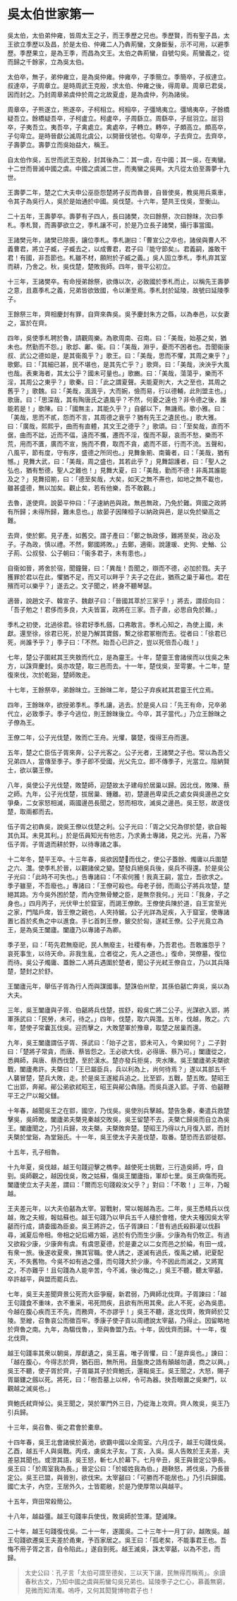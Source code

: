 # 吳太伯世家第一

吳太伯，太伯弟仲雍，皆周太王之子，而王季歷之兄也。季歷賢，而有聖子昌，太王欲立季歷以及昌，於是太伯、仲雍二人乃犇荊蠻，文身斷髮，示不可用，以避季歷。季歷果立，是為王季，而昌為文王。太伯之犇荊蠻，自號勾吳。荊蠻義之，從而歸之千餘家，立為吳太伯。

太伯卒，無子，弟仲雍立，是為吳仲雍。仲雍卒，子季簡立。季簡卒，子叔達立。叔達卒，子周章立。是時周武王克殷，求太伯、仲雍之後，得周章。周章已君吳，因而封之。乃封周章弟虞仲於周之北故夏虛，是為虞仲，列為諸侯。

周章卒，子熊遂立，熊遂卒，子柯相立。柯相卒，子彊鳩夷立。彊鳩夷卒，子餘橋疑吾立。餘橋疑吾卒，子柯盧立。柯盧卒，子周繇立。周繇卒，子屈羽立。屈羽卒，子夷吾立。夷吾卒，子禽處立。禽處卒，子轉立。轉卒，子頗高立。頗高卒，子句卑立。是時晉獻公滅周北虞公，以開晉伐虢也。句卑卒，子去齊立。去齊卒，子壽夢立。壽夢立而吳始益大，稱王。

自太伯作吳，五世而武王克殷，封其後為二：其一虞，在中國；其一吳，在夷蠻。十二世而晉滅中國之虞。中國之虞滅二世，而夷蠻之吳興。大凡從太伯至壽夢十九世。

王壽夢二年，楚之亡大夫申公巫臣怨楚將子反而犇晉，自晉使吳，教吳用兵乘車，令其子為吳行人，吳於是始通於中國。吳伐楚。十六年，楚共王伐吳，至衡山。

二十五年，王壽夢卒。壽夢有子四人，長曰諸樊，次曰餘祭，次曰餘昩，次曰季札。季札賢，而壽夢欲立之，季札讓不可，於是乃立長子諸樊，攝行事當國。

王諸樊元年，諸樊已除喪，讓位季札。季札謝曰：「曹宣公之卒也，諸侯與曹人不義曹君，將立子臧，子臧去之，以成曹君，君子曰『能守節矣』。君義嗣，誰敢干君！有國，非吾節也。札雖不材，願附於子臧之義。」吳人固立季札，季札弃其室而耕，乃舍之。秋，吳伐楚，楚敗我師。四年，晉平公初立。

十三年，王諸樊卒。有命授弟餘祭，欲傳以次，必致國於季札而止，以稱先王壽夢之意，且嘉季札之義，兄弟皆欲致國，令以漸至焉。季札封於延陵，故號曰延陵季子。

王餘祭三年，齊相慶封有罪，自齊來犇吳。吳予慶封朱方之縣，以為奉邑，以女妻之，富於在齊。

四年，吳使季札聘於魯，請觀周樂。為歌周南、召南。曰：「美哉，始基之矣，猶未也。然勤而不怨。」歌邶、鄘、衞。曰：「美哉，淵乎，憂而不困者也。吾聞衞康叔、武公之德如是，是其衞風乎？」歌王。曰：「美哉，思而不懼，其周之東乎？」歌鄭。曰：「其細已甚，民不堪也，是其先亡乎？」歌齊。曰：「美哉，泱泱乎大風也哉。表東海者，其太公乎？國未可量也。」歌豳。曰：「美哉，蕩蕩乎，樂而不淫，其周公之東乎？」歌秦。曰：「此之謂夏聲。夫能夏則大，大之至也，其周之舊乎？」歌魏。曰：「美哉，渢渢乎，大而婉，儉而易，行以德輔，此則盟主也。」歌唐。曰：「思深哉，其有陶唐氏之遺風乎？不然，何憂之遠也？非令德之後，誰能若是！」歌陳。曰：「國無主，其能久乎？」自鄶以下，無譏焉。歌小雅。曰：「美哉，思而不貳，怨而不言，其周德之衰乎？猶有先王之遺民也。」歌大雅。曰：「廣哉，熙熙乎，曲而有直體，其文王之德乎？」歌頌。曰：「至矣哉，直而不倨，曲而不詘，近而不偪，遠而不攜，遷而不淫，復而不厭，哀而不愁，樂而不荒，用而不匱，廣而不宣，施而不費，取而不貪，處而不厎，行而不流。五聲和，八風平，節有度，守有序，盛德之所同也。」見舞象箾、南籥者，曰：「美哉，猶有憾。」見舞大武，曰：「美哉，周之盛也，其若此乎？」見舞韶護者，曰：「聖人之弘也，猶有慙德，聖人之難也！」見舞大夏，曰：「美哉，勤而不德！非禹其誰能及之？」見舞招箾，曰：「德至矣哉，大矣，如天之無不燾也，如地之無不載也，雖甚盛德，無以加矣。觀止矣，若有他樂，吾不敢觀。」

去魯，遂使齊。說晏平仲曰：「子速納邑與政。無邑無政，乃免於難。齊國之政將有所歸；未得所歸，難未息也。」故晏子因陳桓子以納政與邑，是以免於欒高之難。

去齊，使於鄭。見子產，如舊交。謂子產曰：「鄭之執政侈，難將至矣，政必及子。子為政，慎以禮。不然，鄭國將敗。」去鄭，適衞。說蘧瑗、史狗、史鰌、公子荊、公叔發、公子朝曰：「衞多君子，未有患也。」

自衞如晉，將舍於宿，聞鐘聲，曰：「異哉！吾聞之，辯而不德，必加於戮。夫子獲罪於君以在此，懼猶不足，而又可以畔乎？夫子之在此，猶燕之巢于幕也。君在殯而可以樂乎？」遂去之。文子聞之，終身不聽琴瑟。

適晉，說趙文子、韓宣子、魏獻子曰：「晉國其萃於三家乎！」將去，謂叔向曰：「吾子勉之！君侈而多良，大夫皆富，政將在三家。吾子直，必思自免於難。」

季札之初使，北過徐君。徐君好季札劔，口弗敢言。季札心知之，為使上國，未獻。還至徐，徐君已死，於是乃解其寶劔，繫之徐君冢樹而去。從者曰：「徐君已死，尚誰予乎？」季子曰：「不然。始吾心已許之，豈以死倍吾心哉！」

七年，楚公子圍弒其王夾敖而代立，是為靈王。十年，楚靈王會諸侯而以伐吳之朱方，以誅齊慶封。吳亦攻楚，取三邑而去。十一年，楚伐吳，至雩婁。十二年，楚復來伐，次於乾谿，楚師敗走。

十七年，王餘祭卒，弟餘昩立。王餘昩二年，楚公子弃疾弒其君靈王代立焉。

四年，王餘昩卒，欲授弟季札。季札讓，逃去。於是吳人曰：「先王有命，兄卒弟代立，必致季子。季子今逃位，則王餘昩後立。今卒，其子當代。」乃立王餘昩之子僚為王。

王僚二年，公子光伐楚，敗而亡王舟。光懼，襲楚，復得王舟而還。

五年，楚之亡臣伍子胥來奔，公子光客之。公子光者，王諸樊之子也。常以為吾父兄弟四人，當傳至季子。季子即不受國，光父先立。即不傳季子，光當立。陰納賢士，欲以襲王僚。

八年，吳使公子光伐楚，敗楚師，迎楚故太子建母於居巢以歸。因北伐，敗陳、蔡之師。九年，公子光伐楚，拔居巢、鍾離。初，楚邊邑卑梁氏之處女與吳邊邑之女爭桑，二女家怒相滅，兩國邊邑長聞之，怒而相攻，滅吳之邊邑。吳王怒，故遂伐楚，取兩都而去。

伍子胥之初犇吳，說吳王僚以伐楚之利。公子光曰：「胥之父兄為僇於楚，欲自報其仇耳。未見其利。」於是伍員知光有他志，乃求勇士專諸，見之光。光喜，乃客伍子胥。子胥退而耕於野，以待專諸之事。

十二年冬，楚平王卒。十三年春，吳欲因楚𠸶而伐之，使公子蓋餘、燭庸以兵圍楚之六、灊。使季札於晉，以觀諸侯之變。楚發兵絕吳兵後，吳兵不得還。於是吳公子光曰：「此時不可失也。」告專諸曰：「不索何獲！我真王嗣，當立，吾欲求之。季子雖至，不吾廢也。」專諸曰：「王僚可殺也。母老子弱，而兩公子將兵攻楚，楚絕其路。方今吳外困於楚，而內空無骨鯁之臣，是無奈我何。」光曰：「我身，子之身也。」四月丙子，光伏甲士於窟室，而謁王僚飲。王僚使兵陳於道，自王宮至光之家，門階戶席，皆王僚之親也，人夾持鈹。公子光詳為足疾，入于窟室，使專諸置匕首於炙魚之中以進食。手匕首刺王僚，鈹交於匈，遂弒王僚。公子光竟立為王，是為吳王闔廬。闔廬乃以專諸子為卿。

季子至，曰：「苟先君無廢祀，民人無廢主，社稷有奉，乃吾君也。吾敢誰怨乎？哀死事生，以待天命。非我生亂，立者從之，先人之道也。」復命，哭僚墓，復位而待。吳公子燭庸、蓋餘二人將兵遇圍於楚者，聞公子光弒王僚自立，乃以其兵降楚，楚封之於舒。

王闔廬元年，舉伍子胥為行人而與謀國事。楚誅伯州犂，其孫伯嚭亡奔吳，吳以為大夫。

三年，吳王闔廬與子胥、伯嚭將兵伐楚，拔舒，殺吳亡將二公子。光謀欲入郢，將軍孫武曰：「民勞，未可，待之。」四年，伐楚，取六與灊。五年，伐越，敗之。六年，楚使子常囊瓦伐吳。迎而擊之，大敗楚軍於豫章，取楚之居巢而還。

九年，吳王闔廬謂伍子胥、孫武曰：「始子之言，郢未可入，今果如何？」二子對曰：「楚將子常貪，而唐、蔡皆怨之。王必欲大伐，必得唐、蔡乃可。」闔廬從之，悉興師，與唐、蔡西伐楚，至於漢水。楚亦發兵拒吳，夾水陳。吳王闔廬弟夫槩欲戰，闔廬弗許。夫槩曰：「王已屬臣兵，兵以利為上，尚何待焉？」遂以其部五千人襲冒楚，楚兵大敗，走。於是吳王遂縱兵追之。比至郢，五戰，楚五敗。楚昭王亡出郢，奔鄖。鄖公弟欲弒昭王，昭王與鄖公犇隨。而吳兵遂入郢。子胥、伯嚭鞭平王之尸以報父讎。

十年春，越聞吳王之在郢，國空，乃伐吳。吳使別兵擊越。楚告急秦，秦遣兵救楚擊吳，吳師敗。闔廬弟夫槩見秦越交敗吳，吳王留楚不去，夫槩亡歸吳而自立為吳王。闔廬聞之，乃引兵歸，攻夫槩。夫槩敗奔楚。楚昭王乃得以九月復入郢，而封夫槩於堂谿，為堂谿氏。十一年，吳王使太子夫差伐楚，取番。楚恐而去郢徙鄀。

十五年，孔子相魯。

十九年夏，吳伐越，越王句踐迎擊之檇李。越使死士挑戰，三行造吳師，呼，自剄。吳師觀之，越因伐吳，敗之姑蘇，傷吳王闔廬指，軍却七里。吳王病傷而死。闔廬使立太子夫差，謂曰：「爾而忘句踐殺汝父乎？」對曰：「不敢！」三年，乃報越。 

王夫差元年，以大夫伯嚭為太宰。習戰射，常以報越為志。二年，吳王悉精兵以伐越，敗之夫椒，報姑蘇也。越王句踐乃以甲兵五千人棲於會稽，使大夫種因吳太宰嚭而行成，請委國為臣妾。吳王將許之，伍子胥諫曰：「昔有過氏殺斟灌以伐斟尋，滅夏后帝相。帝相之妃后緡方娠，逃於有仍而生少康。少康為有仍牧正。有過又欲殺少康，少康奔有虞。有虞思夏德，於是妻之以二女而邑之於綸，有田一成，有衆一旅。後遂收夏衆，撫其官職。使人誘之，遂滅有過氏，復禹之績，祀夏配天，不失舊物。今吳不如有過之彊，而句踐大於少康。今不因此而滅之，又將寬之，不亦難乎！且句踐為人能辛苦，今不滅，後必悔之。」吳王不聽，聽太宰嚭，卒許越平，與盟而罷兵去。

七年，吳王夫差聞齊景公死而大臣爭寵，新君弱，乃興師北伐齊。子胥諫曰：「越王句踐食不重味，衣不重采，弔死問疾，且欲有所用其衆。此人不死，必為吳患。今越在腹心疾而王不先，而務齊，不亦謬乎！」吳王不聽，遂北伐齊，敗齊師於艾陵。至繒，召魯哀公而徵百牢。季康子使子貢以周禮說太宰嚭，乃得止。因留略地於齊魯之南。九年，為騶伐魯，，至與魯盟乃去。十年，因伐齊而歸。十一年，復北伐齊。

越王句踐率其衆以朝吳，厚獻遺之，吳王喜。唯子胥懼，曰：「是弃吳也。」諫曰：「越在腹心，今得志於齊，猶石田，無所用。且盤庚之誥有顛越勿遺，商之以興。」吳王不聽，使子胥於齊，子胥屬其子於齊鮑氏，還報吳王。吳王聞之，大怒，賜子胥屬鏤之劔以死。將死，曰：「樹吾墓上以梓，令可為器。抉吾眼置之吳東門，以觀越之滅吳也。」

齊鮑氏弒齊悼公。吳王聞之，哭於軍門外三日，乃從海上攻齊。齊人敗吳，吳王乃引兵歸。

十三年，吳召魯、衞之君會於橐臯。

十四年春，吳王北會諸侯於黃池，欲霸中國以全周室。六月戊子，越王句踐伐吳。乙酉，越五千人與吳戰。丙戌，虜吳太子友。丁亥，入吳。吳人告敗於王夫差，夫差惡其聞也。或泄其語，吳王怒，斬七人於幕下。七月辛丑，吳王與晉定公爭長。吳王曰：「於周室我為長。」晉定公曰：「於姬姓我為伯。」趙鞅怒，將伐吳，乃長晉定公。吳王已盟，與晉別，欲伐宋。太宰嚭曰：「可勝而不能居也。」乃引兵歸國。國亡太子，內空，王居外久，士皆罷敝，於是乃使厚幣以與越平。

十五年，齊田常殺簡公。

十八年，越益彊。越王句踐率兵使伐，敗吳師於笠澤。楚滅陳。

二十年，越王句踐復伐吳。二十一年，遂圍吳。二十三年十一月丁卯，越敗吳。越王句踐欲遷吳王夫差於甬東，予百家居之。吳王曰：「孤老矣，不能事君王也。吾悔不用子胥之言，自令陷此。」遂自剄死。越王滅吳，誅太宰嚭，以為不忠，而歸。



> 太史公曰：孔子言「太伯可謂至德矣，三以天下讓，民無得而稱焉」。余讀春秋古文，乃知中國之虞與荊蠻勾吳兄弟也。延陵季子之仁心，慕義無窮，見微而知清濁。嗚呼，又何其閎覽博物君子也！
